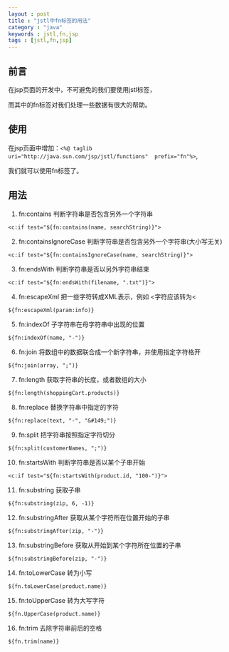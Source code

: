 ```yaml
---
layout : post
title : "jstl中fn标签的用法"
category : "java"
keywords : jstl,fn,jsp
tags : [jstl,fn,jsp]
---
```


## 前言

在jsp页面的开发中，不可避免的我们要使用jstl标签，

而其中的fn标签对我们处理一些数据有很大的帮助。

## 使用

在jsp页面中增加：`<%@ taglib uri="http://java.sun.com/jsp/jstl/functions"  prefix="fn"%>`,

我们就可以使用fn标签了。

## 用法

1. fn:contains 判断字符串是否包含另外一个字符串

```
<c:if test="${fn:contains(name, searchString)}">
```

2. fn:containsIgnoreCase 判断字符串是否包含另外一个字符串(大小写无关)

```
<c:if test="${fn:containsIgnoreCase(name, searchString)}">
```

3. fn:endsWith 判断字符串是否以另外字符串结束

```
<c:if test="${fn:endsWith(filename, ".txt")}">
```

4. fn:escapeXml 把一些字符转成XML表示，例如 <字符应该转为&lt;

```
${fn:escapeXml(param:info)}
```

5. fn:indexOf 子字符串在母字符串中出现的位置

```
${fn:indexOf(name, "-")}
```

6. fn:join 将数组中的数据联合成一个新字符串，并使用指定字符格开

```
${fn:join(array, ";")}
```

7. fn:length 获取字符串的长度，或者数组的大小

```
${fn:length(shoppingCart.products)}
```

8. fn:replace 替换字符串中指定的字符

```
${fn:replace(text, "-", "&#149;")}
```

9. fn:split 把字符串按照指定字符切分

```
${fn:split(customerNames, ";")}
```

10. fn:startsWith 判断字符串是否以某个子串开始

```
<c:if test="${fn:startsWith(product.id, "100-")}">
```

11. fn:substring 获取子串

```
${fn:substring(zip, 6, -1)}
```

12. fn:substringAfter 获取从某个字符所在位置开始的子串

```
${fn:substringAfter(zip, "-")}
```

13. fn:substringBefore 获取从开始到某个字符所在位置的子串

```
${fn:substringBefore(zip, "-")}
```

14. fn:toLowerCase 转为小写

```
${fn.toLowerCase(product.name)}
```

15. fn:toUpperCase 转为大写字符

```
${fn.UpperCase(product.name)}
```

16. fn:trim 去除字符串前后的空格

```
${fn.trim(name)}
```
